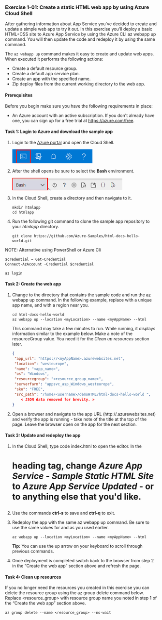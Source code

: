 ### Exercise 1-01: Create a static HTML web app by using Azure Cloud Shell

After gathering information about App Service you've decided to create and update a simple web app to try it out. In this exercise you'll deploy a basic HTML+CSS site to Azure App Service by using the Azure CLI az webapp up command. You will then update the code and redeploy it by using the same command.

The ```az webapp up``` command makes it easy to create and update web apps. When executed it performs the following actions:

- Create a default resource group.
- Create a default app service plan.
- Create an app with the specified name.
- Zip deploy files from the current working directory to the web app.

#### Prerequisites

Before you begin make sure you have the following requirements in place:

- An Azure account with an active subscription. If you don't already have one, you can sign up for a free trial at https://azure.com/free.

#### Task 1: Login to Azure and download the sample app

1. Login to the [Azure portal](https://portal.azure.com/) and open the Cloud Shell.

   ![](../Images/01-01.png)

2. After the shell opens be sure to select the **Bash** environment.

   ![](../Images/01-02.png)

3. In the Cloud Shell, create a directory and then navigate to it.

   ```
   mkdir htmlapp 
   cd htmlapp
   ```

4. Run the following git command to clone the sample app repository to your *htmlapp* directory.

   ```
   git clone https://github.com/Azure-Samples/html-docs-hello-world.git
   ```

NOTE: Alternative using PowerShell or Azure Cli

```
$credential = Get-Credential
Connect-AzAccount -Credential $credential
```

```
az login
```



#### Task 2: Create the web app

1. Change to the directory that contains the sample code and run the az webapp up command. In the following example, replace <myAppName> with a unique app name, and <myLocation> with a region near you.

   ```
   cd html-docs-hello-world 
   az webapp up --location <myLocation> --name <myAppName> --html
   ```

   This command may take a few minutes to run. While running, it displays information similar to the example below. Make a note of the resourceGroup value. You need it for the *Clean up resources* section later.
   
   ```json
   { 
    "app_url": "https://<myAppName>.azurewebsites.net", 
    "location": "westeurope", 
    "name": "<app_name>", 
    "os": "Windows", 
    "resourcegroup": "<resource_group_name>", 
    "serverfarm": "appsvc_asp_Windows_westeurope", 
    "sku": "FREE", 
    "src_path": "/home/<username>/demoHTML/html-docs-hello-world ", 
       < JSON data removed for brevity. > 
   }
   ```
   
2. Open a browser and navigate to the app URL (http://<myAppName>.azurewebsites.net) and verify the app is running - take note of the title at the top of the page. Leave the browser open on the app for the next section.

#### Task 3: Update and redeploy the app

1. In the Cloud Shell, type code index.html to open the editor. In the <h1> heading tag, change *Azure App Service - Sample Static HTML Site* to *Azure App Service Updated* - or to anything else that you'd like.

2. Use the commands **ctrl-s** to save and **ctrl-q** to exit.

3. Redeploy the app with the same az webapp up command. Be sure to use the same values for <myLocation> and <myAppName> as you used earlier.

   ```
   az webapp up --location <myLocation> --name <myAppName> --html
   ```

   **Tip:** You can use the up arrow on your keyboard to scroll through previous commands.

4. Once deployment is completed switch back to the browser from step 2 in the “Create the web app” section above and refresh the page.

#### Task 4: Clean up resources

If you no longer need the resources you created in this exercise you can delete the resource group using the az group delete command below. Replace <resource_group> with resource group name you noted in step 1 of the “Create the web app” section above.

```
az group delete --name <resource_group> --no-wait
```